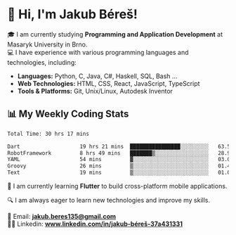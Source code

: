 # 👋 Hi, I'm Jakub Béreš!

🎓 I am currently studying **Programming and Application Development** at Masaryk University in Brno.  
💻 I have experience with various programming languages and technologies, including:  
   - **Languages:** Python, C, Java, C#, Haskell, SQL, Bash ...  
   - **Web Technologies:** HTML, CSS, React, JavaScript, TypeScript  
   - **Tools & Platforms:** Git, Unix/Linux, Autodesk Inventor

## 📊 My Weekly Coding Stats
<!--START_SECTION:waka-->

```txt
Total Time: 30 hrs 17 mins

Dart                   19 hrs 21 mins  ████████████████░░░░░░░░░   63.55 %
RobotFramework         8 hrs 49 mins   ███████▒░░░░░░░░░░░░░░░░░   28.97 %
YAML                   54 mins         ▓░░░░░░░░░░░░░░░░░░░░░░░░   03.00 %
Groovy                 26 mins         ▒░░░░░░░░░░░░░░░░░░░░░░░░   01.42 %
Text                   19 mins         ▒░░░░░░░░░░░░░░░░░░░░░░░░   01.05 %
```

<!--END_SECTION:waka-->

🚀 I am currently learning **Flutter** to build cross-platform mobile applications.  

🔍 I am always eager to learn new technologies and improve my skills.  

📩 Email:        **jakub.beres135@gmail.com**  
🧑‍💻 Linkedin:     **www.linkedin.com/in/jakub-béreš-37a431331**


